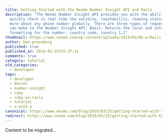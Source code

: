 ```yaml
---
title: Getting Started with the Nexmo Number Insight API and Rails
description: "The Nexmo Number Insight API provides you with the ability to
  quickly check in real time the validity, reachability, roaming status, and
  more about any phone number globally. There are three types of requests you
  can make to the Number Insight API: Basic: Returns the local and international
  formatting for the number, country code, country […]"
thumbnail: https://www.nexmo.com/wp-content/uploads/2019/03/NI-w-Rails.png
author: ben-greenberg
published: true
published_at: 2019-03-25T15:37:11
comments: true
category: tutorial
old_categories:
  - developer
tags:
  - developer
  - devrel
  - number-insight
  - ruby
  - ruby-on-rails
  - tutorial
  - x-with-y
canonical: https://www.nexmo.com/blog/2019/03/25/getting-started-with-the-nexmo-number-insight-api-and-rails-dr
redirect: https://www.nexmo.com/blog/2019/03/25/getting-started-with-the-nexmo-number-insight-api-and-rails-dr
---
```

Content to be migrated...